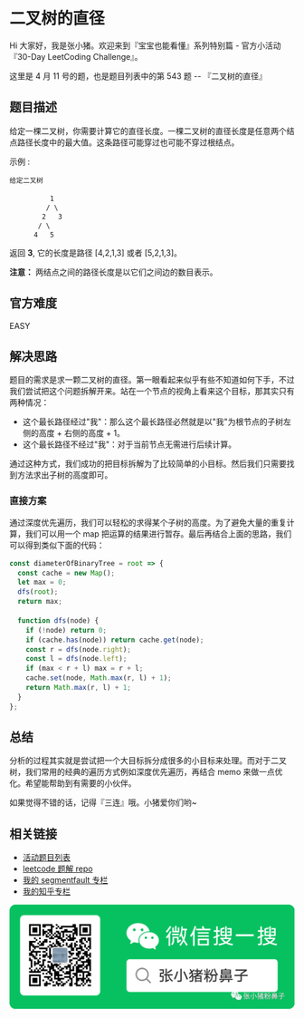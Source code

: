 # 二叉树的直径

Hi 大家好，我是张小猪。欢迎来到『宝宝也能看懂』系列特别篇 - 官方小活动 『30-Day LeetCoding Challenge』。

这里是 4 月 11 号的题，也是题目列表中的第 543 题 -- 『二叉树的直径』

## 题目描述

给定一棵二叉树，你需要计算它的直径长度。一棵二叉树的直径长度是任意两个结点路径长度中的最大值。这条路径可能穿过也可能不穿过根结点。

示例 :

```shell
给定二叉树

          1
         / \
        2   3
       / \
      4   5
```

返回 __3__, 它的长度是路径 [4,2,1,3] 或者 [5,2,1,3]。

__注意：__ 两结点之间的路径长度是以它们之间边的数目表示。

## 官方难度

EASY

## 解决思路

题目的需求是求一颗二叉树的直径。第一眼看起来似乎有些不知道如何下手，不过我们尝试把这个问题拆解开来。站在一个节点的视角上看来这个目标，那其实只有两种情况：

- 这个最长路径经过"我"：那么这个最长路径必然就是以"我"为根节点的子树左侧的高度 + 右侧的高度 + 1。
- 这个最长路径不经过"我"：对于当前节点无需进行后续计算。

通过这种方式，我们成功的把目标拆解为了比较简单的小目标。然后我们只需要找到方法求出子树的高度即可。

### 直接方案

通过深度优先遍历，我们可以轻松的求得某个子树的高度。为了避免大量的重复计算，我们可以用一个 map 把运算的结果进行暂存。最后再结合上面的思路，我们可以得到类似下面的代码：

```js
const diameterOfBinaryTree = root => {
  const cache = new Map();
  let max = 0;
  dfs(root);
  return max;

  function dfs(node) {
    if (!node) return 0;
    if (cache.has(node)) return cache.get(node);
    const r = dfs(node.right);
    const l = dfs(node.left);
    if (max < r + l) max = r + l;
    cache.set(node, Math.max(r, l) + 1);
    return Math.max(r, l) + 1;
  }
};
```

## 总结

分析的过程其实就是尝试把一个大目标拆分成很多的小目标来处理。而对于二叉树，我们常用的经典的遍历方式例如深度优先遍历，再结合 memo 来做一点优化。希望能帮助到有需要的小伙伴。

如果觉得不错的话，记得『三连』哦。小猪爱你们哟~

## 相关链接

- [活动题目列表](https://github.com/poppinlp/leetcode#30-day-leetcoding-challenge)
- [leetcode 题解 repo](https://github.com/poppinlp/leetcode)
- [我的 segmentfault 专栏](https://segmentfault.com/blog/zxzfbz)
- [我的知乎专栏](https://zhuanlan.zhihu.com/zxzfbz)

![我的微信公众号：张小猪粉鼻子](../resources/qrcode_green.jpeg)
